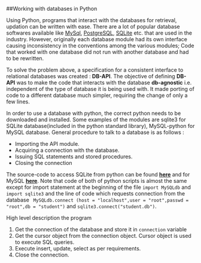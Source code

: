 ##Working with databases in Python

Using Python, programs that interact with the databases for retrieval, updation can be written with ease. There are a lot of popular database softwares available like [MySql](https://www.mysql.com/), [PostgreSQL](http://www.postgresql.org/), [SQLite](https://www.sqlite.org/) etc. that are used in the industry. However, originally each database module had its own interface causing inconsistency in the conventions among the various modules; Code that worked with one database did not run with another database and had to be rewritten.

To solve the problem above, a specification for a consistent interface to relational databases was created : __DB-API__. The objective of defining __DB-API__ was to make the code that interacts with the database __db-agnostic__ i.e. independent of the type of database it is being used with. It made porting of code to a different database much simpler, requiring the change of only a few lines.

In order to use a database with python, the correct python needs to be downloaded and installed. Some examples of the modules are sqlite3 for SQLite database(included in the python standard library), MySQL-python for MySQL database. General procedure to talk to a database is as follows :

* Importing the API module.
* Acquiring a connection with the database.
* Issuing SQL statements and stored procedures.
* Closing the connection

The source-code to access SQLite from python can be found [__here__](https://github.com/joed7/fose_python/blob/master/python-sqlite.py) and for MySQL [__here__](https://github.com/joed7/fose_python/blob/master/python-mysql.py). Note that code of both of python scripts is almost the same except for import statement at the beginning of the file `import MySQLdb` and `import sqlite3` and the line of code which requests connection from the database  ` MySQLdb.connect (host = "localhost",user = "root",passwd = "root",db = "student")` and `sqlite3.connect("student.db")`.

High level description the program  
1. Get the connection of the database and store it in `connection` variable  
2. Get the cursor object from the connection object. Cursor object is used to execute SQL queries.  
3. Execute insert, update, select as per requirements.  
4. Close the connection.  

